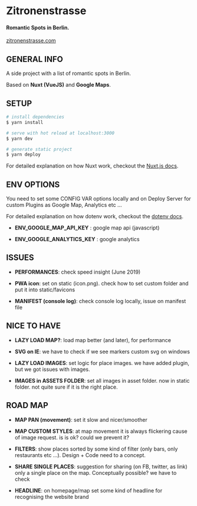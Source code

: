 # Zitronenstrasse

#### Romantic Spots in Berlin.

[zitronenstrasse.com](https://zitronenstrasse.com/)

## GENERAL INFO

A side project with a list of romantic spots in Berlin.

Based on **Nuxt (VueJS)** and **Google Maps**.

## SETUP

```bash
# install dependencies
$ yarn install

# serve with hot reload at localhost:3000
$ yarn dev

# generate static project
$ yarn deploy
```

For detailed explanation on how Nuxt work, checkout the [Nuxt.js docs](https://github.com/nuxt/nuxt.js).

## ENV OPTIONS

You need to set some CONFIG VAR options locally and on Deploy Server for custom Plugins as Google Map, Analytics etc ...

For detailed explanation on how dotenv work, checkout the [dotenv docs](https://github.com/motdotla/dotenv).

- **ENV_GOOGLE_MAP_API_KEY** : google map api (javascript)

- **ENV_GOOGLE_ANALYTICS_KEY** : google analytics

## ISSUES

- **PERFORMANCES**: check speed insight (June 2019)

- **PWA icon**: set on static (icon.png). check how to set custom folder and put it into static/favicons

- **MANIFEST (console log)**: check console log locally, issue on manifest file

## NICE TO HAVE

- **LAZY LOAD MAP?**: load map better (and later), for performance

- **SVG on IE**: we have to check if we see markers custom svg on windows

- **LAZY LOAD IMAGES**: set logic for place images. we have added plugin, but we got issues with images.

- **IMAGES in ASSETS FOLDER**: set all images in asset folder. now in static folder. not quite sure if it is the right place.

## ROAD MAP

- **MAP PAN (movement)**: set it slow and nicer/smoother

- **MAP CUSTOM STYLES**: at map movement it is always flickering cause of image request. is is ok? could we prevent it?

- **FILTERS**: show places sorted by some kind of filter (only bars, only restaurants etc ...). Design + Code need to a concept.

- **SHARE SINGLE PLACES**: suggestion for sharing (on FB, twitter, as link) only a single place on the map. Conceptually possible? we have to check

- **HEADLINE**: on homepage/map set some kind of headline for recognising the website brand
